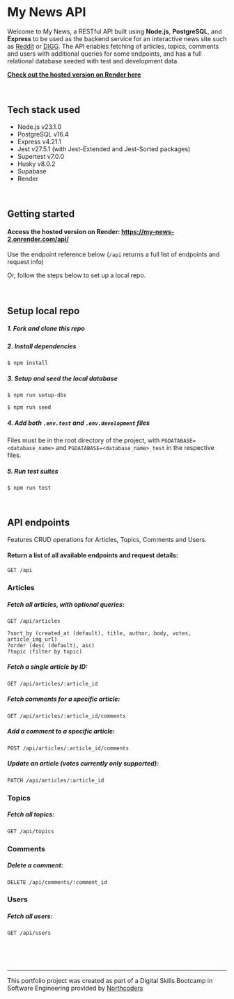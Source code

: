 # My News API

Welcome to My News, a RESTful API built using **Node.js**, **PostgreSQL**, and **Express** to be used as the backend service for an interactive news site such as [Reddit](https://www.reddit.com/ "Reddit") or [DIGG](https://www.reddit.com/r/explainlikeimfive/comments/3bzibi/eli5_what_happened_to_digg/?rdt=62868 "So what happenened to DIGG?"). The API enables fetching of articles, topics, comments and users with additional queries for some endpoints, and has a full relational database seeded with test and development data.

**[Check out the hosted version on Render here](https://my-news-2.onrender.com/api/ "My News API hosted on Render")** 

<br>

## Tech stack used
- Node.js v23.1.0
- PostgreSQL v16.4
- Express v4.21.1
- Jest v27.5.1  (with Jest-Extended and Jest-Sorted packages)
- Supertest v7.0.0
- Husky v8.0.2
- Supabase
- Render

<br>

## Getting started

#### Access the hosted version on Render: https://my-news-2.onrender.com/api/ 

Use the endpoint reference below (`/api` returns a full list of endpoints and request info)

Or, follow the steps below to set up a local repo.

<br>

## Setup local repo

##### 1. Fork and clone this repo

##### 2. Install dependencies

    $ npm install

##### 3. Setup and seed the local database

    $ npm run setup-dbs

    $ npm run seed

##### 4. Add both `.env.test` and `.env.development` files

Files must be in the root directory of the project, with `PGDATABASE=<database_name>` and `PGDATABASE=<database_name>_test` in the respective files.

##### 5. Run test suites

    $ npm run test

<br>

## API endpoints

Features CRUD operations for Articles, Topics, Comments and Users.

#### Return a list of all available endpoints and request details:

    GET /api 

### Articles

##### Fetch all articles, with optional queries:
    
    GET /api/articles

    ?sort_by (created_at (default), title, author, body, votes, article_img_url)
    ?order (desc (default), asc)
    ?topic (filter by topic)

##### Fetch a single article by ID:

    GET /api/articles/:article_id

##### Fetch comments for a specific article:

    GET /api/articles/:article_id/comments

##### Add a comment to a specific article:

    POST /api/articles/:article_id/comments

##### Update an article (votes currently only supported):

    PATCH /api/articles/:article_id

### Topics

##### Fetch all topics:

    GET /api/topics

### Comments

##### Delete a comment:

    DELETE /api/comments/:comment_id

### Users

##### Fetch all users:

    GET /api/users



<br>
<br>
<br>

--- 

This portfolio project was created as part of a Digital Skills Bootcamp in Software Engineering provided by [Northcoders](https://northcoders.com/)
